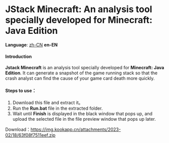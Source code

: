 JStack Minecraft: An analysis tool specially developed for Minecraft: Java Edition
=================

**Language**: [zh-CN](https://github.com/burningtnt/JStack-Minecraft/blob/main/README_zh-CN.md) **en-EN**

#### Introduction
**Jstack Minecraft** is an analysis tool specially developed for **Minecraft: Java Edition**. It can generate a snapshot of the game running stack so that the crash analyst can find the cause of your game card death more quickly.

#### Steps to use：
1. Download this file and extract it。
2. Run the **Run.bat** file in the extracted folder.
3. Wait until **Finish** is displayed in the black window that pops up, and upload the selected file in the file preview window that pops up later.

Download：https://img.kookapp.cn/attachments/2023-02/18/63f08f7511eef.zip
